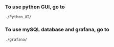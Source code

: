 ### To use python GUI, go to
```bash
./Python_UI/
```

### To use mySQL database and grafana, go to
```bash
./grafana/
```
